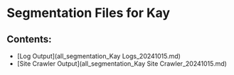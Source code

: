 # Segmentation Files for Kay

## Contents:
- [Log Output](all_segmentation_Kay Logs_20241015.md)
- [Site Crawler Output](all_segmentation_Kay Site Crawler_20241015.md)
